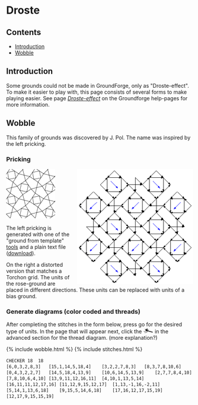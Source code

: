 # Droste

## Contents
* [Introduction](#introduction)
* [Wobble](#wobble)

## Introduction
Some grounds could not be made in GroundForge, only as "Droste-effect". To make it easier to play with, this page consists of several forms to make playing easier. See page [_Droste-effect_][pg-droste] on the Groundforge help-pages for more information.

[pg-droste]: https://d-bl.github.io/GroundForge/help/Droste-effect


## Wobble

This family of grounds was discovered by J. Pol. 
The name was inspired by the left pricking.

### Pricking
<img src="../images/wobble.png" style="float: right; margin-left:1em"/>

![](../images/wobble2.png)

The left pricking is generated with one of the "ground from template" 
[tools](https://d-bl.github.io/inkscape-bobbinlace/Ground-from-Template)
and a plain text file (<a href="../data/wobble.txt" download>download</a>).

On the right a distorted version that matches a Torchon grid. 
The units of the rose-ground are placed in different directions.
These units can be replaced with units of a bias ground.

### Generate diagrams (color coded and threads)

After completing the stitches in the form below,
press <span class="elem">go</span> for the desired type of units.
In the page that will appear next, click the ![](../images/wand.png)
in the advanced section for the thread diagram.
(more explanation?)

{% include wobble.html %}
{% include stitches.html %}

```
CHECKER	18	18
[6,0,3,2,8,3]	[15,1,14,5,18,4]	[3,2,2,7,8,3]	[8,3,7,8,10,6]	[0,4,3,2,2,7]	[14,5,18,4,13,9]	[10,6,14,5,13,9]	[2,7,7,8,4,10]	[7,8,10,6,4,10]	[13,9,11,12,16,11]	[4,10,1,13,5,14]	[16,11,11,12,17,16]	[11,12,9,15,12,17]	[1,13,-1,16,-2,11]	[5,14,1,13,6,18]	[9,15,5,14,6,18]	[17,16,12,17,15,19]	[12,17,9,15,15,19]
```
